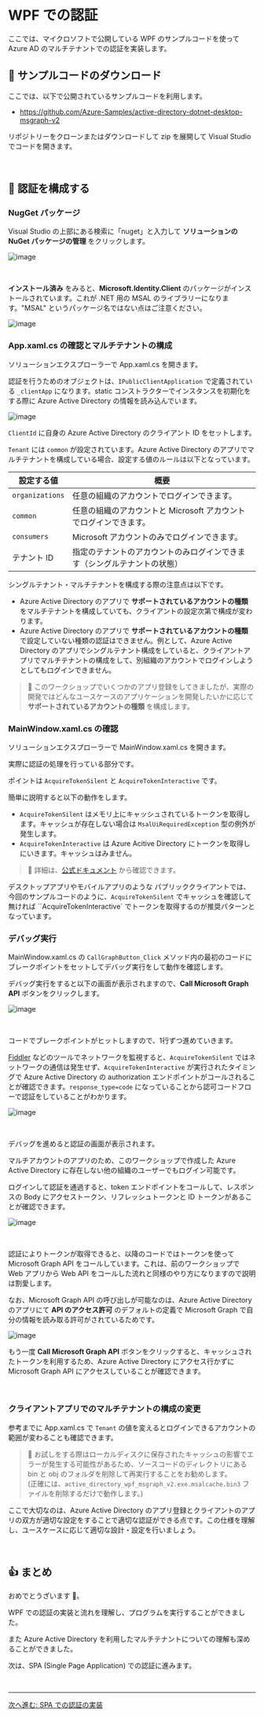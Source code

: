 # WPF での認証

ここでは、マイクロソフトで公開している WPF のサンプルコードを使って Azure AD のマルチテナントでの認証を実装します。


## 📜 サンプルコードのダウンロード

ここでは、以下で公開されているサンプルコードを利用します。

- https://github.com/Azure-Samples/active-directory-dotnet-desktop-msgraph-v2

リポジトリーをクローンまたはダウンロードして zip を展開して Visual Studio でコードを開きます。

<br>

## 📜 認証を構成する

### NugGet パッケージ

Visual Studio の上部にある検索に「nuget」と入力して **ソリューションの NuGet パッケージの管理** をクリックします。

![image](./images/02_01.png)

<br>

**インストール済み** をみると、**Microsoft.Identity.Client** のパッケージがインストールされています。これが .NET 用の MSAL のライブラリーになります。"MSAL" というパッケージ名ではない点はご注意ください。

![image](./images/02_02.png)

### App.xaml.cs の確認とマルチテナントの構成

ソリューションエクスプローラーで App.xaml.cs を開きます。

認証を行うためのオブジェクトは、`IPublicClientApplication` で定義されている `_clientApp` になります。static コンストラクターでインスタンスを初期化をする際に Azure Active Directory の情報を読み込んでいます。

![image](./images/02_03.png)

`ClientId` に自身の Azure Active Directory のクライアント ID をセットします。

`Tenant` には `common` が設定されています。Azure Active Directory のアプリでマルチテナントを構成している場合、設定する値のルールは以下となっています。

|設定する値|概要|
|---|---|
|`organizations`|任意の組織のアカウントでログインできます。|
|`common`|任意の組織のアカウントと Microsoft アカウントでログインできます。|
|`consumers`|Microsoft アカウントのみでログインできます。|
|テナント ID|指定のテナントのアカウントのみログインできます（シングルテナントの状態）|

シングルテナント・マルチテナントを構成する際の注意点は以下です。

- Azure Active Directory のアプリで **サポートされているアカウントの種類** をマルチテナントを構成していても、クライアントの設定次第で構成が変わります。
- Azure Active Directory のアプリで **サポートされているアカウントの種類** で設定していない種類の認証はできません。例として、Azure Active Directory のアプリでシングルテナント構成をしていると、クライアントアプリでマルチテナントの構成をして、別組織のアカウントでログインしようとしてもログインできません。

> 🔎 このワークショップでいくつかのアプリ登録をしてきましたが、実際の開発ではどんなユースケースのアプリケーションを開発したいかに応じて **サポートされているアカウントの種類** を構成します。


### MainWindow.xaml.cs の確認

ソリューションエクスプローラーで MainWindow.xaml.cs を開きます。

実際に認証の処理を行っている部分です。

ポイントは `AcquireTokenSilent` と `AcquireTokenInteractive` です。

簡単に説明すると以下の動作をします。

- `AcquireTokenSilent` はメモリ上にキャッシュされているトークンを取得します。キャッシュが存在しない場合は `MsalUiRequiredException` 型の例外が発生します。
- `AcquireTokenInteractive` は Azure Acitive Directory にトークンを取得しにいきます。キャッシュはみません。

> 🔎 詳細は、[公式ドキュメント](https://github.com/AzureAD/microsoft-authentication-library-for-dotnet/wiki/AcquireTokenSilentAsync-using-a-cached-token) から確認できます。

デスクトップアプリやモバイルアプリのような パブリッククライアントでは、今回のサンプルコードのように、`AcquireTokenSilent` でキャッシュを確認して無ければ ``AcquireTokenInteractive` でトークンを取得するのが推奨パターンとなっています。


### デバッグ実行

MainWindow.xaml.cs の `CallGraphButton_Click` メソッド内の最初のコードにブレークポイントをセットしてデバッグ実行をして動作を確認します。

デバッグ実行をすると以下の画面が表示されますので、**Call Microsoft Graph API** ボタンをクリックします。

![image](./images/02_04.png)

<br>

コードでブレークポイントがヒットしますので、1行ずつ進めていきます。

[Fiddler](https://www.telerik.com/fiddler) などのツールでネットワークを監視すると、`AcquireTokenSilent` ではネットワークの通信は発生せず、`AcquireTokenInteractive` が実行されたタイミングで Azure Active Directory の authorization エンドポイントがコールされることが確認できます。`response_type=code` になっていることから認可コードフローで認証をしていることがわかります。

![image](./images/02_05.png)

<br>

デバッグを進めると認証の画面が表示されます。

マルチアカウントのアプリのため、このワークショップで作成した Azure Active Directory に存在しない他の組織のユーザーでもログイン可能です。

ログインして認証を通過すると、token エンドポイントをコールして、レスポンスの Body にアクセストークン、リフレッシュトークンと ID トークンがあることが確認できます。

![image](./images/02_06.png)

<br>

認証によりトークンが取得できると、以降のコードではトークンを使って Microsoft Graph API をコールしています。これは、前のワークショップで Web アプリから Web API をコールした流れと同様のやり方になりますので説明は割愛します。

なお、Microsoft Graph API の呼び出しが可能なのは、Azure Active Directory のアプリにて **API のアクセス許可** のデフォルトの定義で Microsoft Graph で自分の情報を読み取る許可がされているためです。

![image](./images/02_07.png)

もう一度 **Call Microsoft Graph API** ボタンをクリックすると、キャッシュされたトークンを利用するため、Azure Active Directory にアクセス行かずに Microsoft Graph API にアクセスしていることが確認できます。

<br>

### クライアントアプリでのマルチテナントの構成の変更

参考までに App.xaml.cs で `Tenant` の値を変えるとログインできるアカウントの範囲が変わることも確認できます。

> 🔎 お試しをする際はローカルディスクに保存されたキャッシュの影響でエラーが発生する可能性があるため、ソースコードのディレクトリにある bin と obj のフォルダを削除して再実行することをお勧めします。  
> (正確には、`active_directory_wpf_msgraph_v2.exe.msalcache.bin3` ファイルを削除するだけで動作します。)

ここで大切なのは、Azure Active Directory のアプリ登録とクライアントのアプリの双方が適切な設定をすることで適切な認証ができる点です。この仕様を理解し、ユースケースに応じて適切な設計・設定を行いましょう。

<br>

## 👍 まとめ

おめでとうざいます 🎉。

WPF での認証の実装と流れを理解し、プログラムを実行することができました。

また Azure Active Directory を利用したマルチテナントについての理解も深めることができました。

次は、SPA (Single Page Application) での認証に進みます。

<br>

---

[次へ進む: SPA での認証の実装](../5-4_spa/0_README.md)

